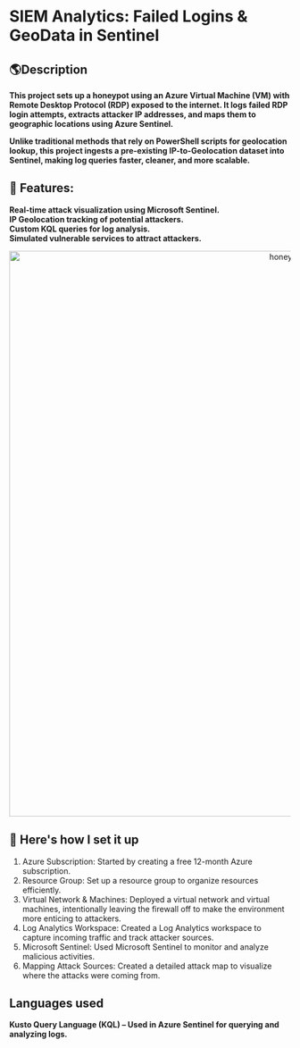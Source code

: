 <h1>SIEM Analytics: Failed Logins & GeoData in Sentinel</h1>


<h2>🌎Description</h2>
<b>This project sets up a honeypot using an Azure Virtual Machine (VM) with Remote Desktop Protocol (RDP) exposed to the internet. It logs failed RDP login attempts, extracts attacker IP addresses, and maps them to geographic locations using Azure Sentinel.

Unlike traditional methods that rely on PowerShell scripts for geolocation lookup, this project ingests a pre-existing IP-to-Geolocation dataset into Sentinel, making log queries faster, cleaner, and more scalable.</b>

<h2>📌 Features:</h2>

<b>Real-time attack visualization using Microsoft Sentinel.</b><br>
<b>IP Geolocation tracking of potential attackers.</b><br>
<b>Custom KQL queries for log analysis.</b><br>
<b>Simulated vulnerable services to attract attackers.</b>
<p align="center">
<img width="1013" alt="honeypot-map" src="https://github.com/user-attachments/assets/6de6f281-55d7-40c0-9ebf-3ee0af615f5b" />
</p>

<h2>🔧 Here's how I set it up</h2>

 <ol>
    <li>Azure Subscription: Started by creating a free 12-month Azure subscription.</li>
    <li>Resource Group: Set up a resource group to organize resources efficiently.</li>
    <li>Virtual Network & Machines: Deployed a virtual network and virtual machines, intentionally leaving the firewall off to make the environment more enticing to attackers.</li>
    <li>Log Analytics Workspace: Created a Log Analytics workspace to capture incoming traffic and track attacker sources.</li>
    <li>Microsoft Sentinel: Used Microsoft Sentinel to monitor and analyze malicious activities.</li>
    <li>Mapping Attack Sources: Created a detailed attack map to visualize where the attacks were coming from.</li>
  </ol>



<h2>Languages used</h2>
<b> Kusto Query Language (KQL) – Used in Azure Sentinel for querying and analyzing logs.</b>
